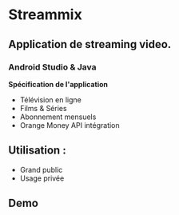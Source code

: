 # Streammix
##  Application de streaming video.


### Android Studio & Java


**Spécification de l'application**
* Télévision en ligne
* Films & Séries
* Abonnement mensuels
* Orange Money API intégration

## Utilisation :
- Grand public
- Usage privée

## Demo
